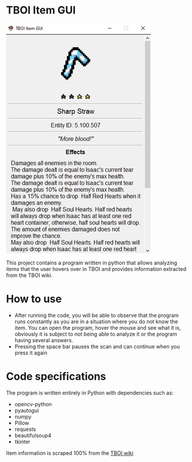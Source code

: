 
# TBOI Item GUI
<img src="GUI_sources/preview_gui.png">

This project contains a program written in python that allows analyzing items that the user hovers over in TBOI and provides information extracted from the TBOI wiki.

# How to use

- After running the code, you will be able to observe that the program runs constantly as you are in a situation where you do not know the item. You can open the program, hover the mouse and see what it is, obviously it is subject to not being able to analyze it or the program having several answers.
- Pressing the space bar pauses the scan and can continue when you press it again

# Code specifications

The program is written entirely in Python with dependencies such as:
- opencv-python
- pyautogui
- numpy
- Pillow
- requests
- beautifulsoup4
- tkinter

Item information is scraped 100% from the <a href="https://bindingofisaacrebirth.fandom.com/wiki/Binding_of_Isaac:_Rebirth_Wiki">TBOI wiki</a>


